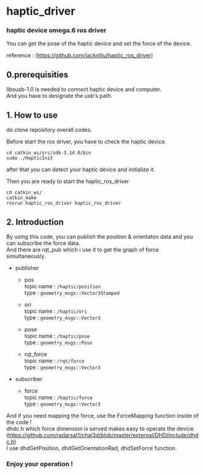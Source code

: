 # haptic_driver
### haptic device omega.6 ros driver
You can get the pose of the haptic device and set the force of the device.       

reference : (https://github.com/jacknlliu/haptic_ros_driver) 

## 0.prerequisities
libsusb-1.0 is needed to connect haptic device and computer.           
And you have to designate the usb's path.

## 1. How to use
do clone repository overall codes.         

Before start the ros driver, you have to check the haptic device. 

```linux
cd catkin_ws/src/sdk-3.14.0/bin
sudo ./HapticInit
```

after that you can detect your haptic device and initialize it.

Then you are ready to start the haptic_ros_driver

```linux
cd catkin_ws/
catkin_make
rosrun haptic_ros_driver haptic_ros_driver
```
## 2. Introduction
By using this code, you can publish the position & orientaton data and you can subscribe the force data.       
And there are rqt_pub which i use it to get the graph of force simultaneously.       
* publisher
  * pos        
  topic name : ```/haptic/position```        
  type : ```geometry_msgs::Vector3Stamped```
  
  * ori          
  topic name : ```/haptic/ori```        
  type : ```geometry_msgs::Vector3```
  
  * pose        
  topic name : ```/haptic/pose```         
  type : ```geometry_msgs::Pose```
  
  * rqt_force        
  topic name : ```/rqt/force```         
  type : ```geometry_msgs::Vector3```

* subscriber
  * force        
  topic name : ```/haptic/force```          
  type : ```geometry_msgs::Vector3```          
         
And if you need mapping the force, use the ForceMapping function inside of the code !        
dhdc.h which force dimension is served makes easy to operate the device. (https://github.com/radarsat1/chai3d/blob/master/external/DHD/include/dhdc.h)      
I use dhdGetPosition, dhdGetOrientationRad, dhdSetForce function. 
         

### Enjoy your operation !
